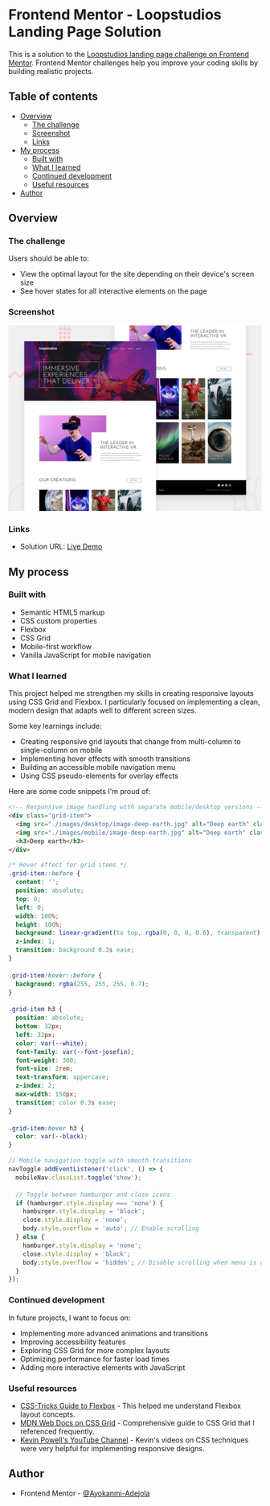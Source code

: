 # Frontend Mentor - Loopstudios Landing Page Solution

This is a solution to the [Loopstudios landing page challenge on Frontend Mentor](https://www.frontendmentor.io/challenges/loopstudios-landing-page-N88J5Onjw). Frontend Mentor challenges help you improve your coding skills by building realistic projects.


## Table of contents

- [Overview](#overview)
  - [The challenge](#the-challenge)
  - [Screenshot](#screenshot)
  - [Links](#links)
- [My process](#my-process)
  - [Built with](#built-with)
  - [What I learned](#what-i-learned)
  - [Continued development](#continued-development)
  - [Useful resources](#useful-resources)
- [Author](#author)

## Overview

### The challenge

Users should be able to:

- View the optimal layout for the site depending on their device's screen size
- See hover states for all interactive elements on the page

### Screenshot

![Loopstudios Landing Page Screenshot](./preview.jpg)

### Links

- Solution URL: [Live Demo](https://ayokanmi-adejola.github.io/Loopstudios-Landing-Page)

## My process

### Built with

- Semantic HTML5 markup
- CSS custom properties
- Flexbox
- CSS Grid
- Mobile-first workflow
- Vanilla JavaScript for mobile navigation

### What I learned

This project helped me strengthen my skills in creating responsive layouts using CSS Grid and Flexbox. I particularly focused on implementing a clean, modern design that adapts well to different screen sizes.

Some key learnings include:

- Creating responsive grid layouts that change from multi-column to single-column on mobile
- Implementing hover effects with smooth transitions
- Building an accessible mobile navigation menu
- Using CSS pseudo-elements for overlay effects

Here are some code snippets I'm proud of:

```html
<!-- Responsive image handling with separate mobile/desktop versions -->
<div class="grid-item">
  <img src="./images/desktop/image-deep-earth.jpg" alt="Deep earth" class="desktop-img">
  <img src="./images/mobile/image-deep-earth.jpg" alt="Deep earth" class="mobile-img">
  <h3>Deep earth</h3>
</div>
```

```css
/* Hover effect for grid items */
.grid-item::before {
  content: '';
  position: absolute;
  top: 0;
  left: 0;
  width: 100%;
  height: 100%;
  background: linear-gradient(to top, rgba(0, 0, 0, 0.6), transparent);
  z-index: 1;
  transition: background 0.3s ease;
}

.grid-item:hover::before {
  background: rgba(255, 255, 255, 0.7);
}

.grid-item h3 {
  position: absolute;
  bottom: 32px;
  left: 32px;
  color: var(--white);
  font-family: var(--font-josefin);
  font-weight: 300;
  font-size: 2rem;
  text-transform: uppercase;
  z-index: 2;
  max-width: 150px;
  transition: color 0.3s ease;
}

.grid-item:hover h3 {
  color: var(--black);
}
```

```js
// Mobile navigation toggle with smooth transitions
navToggle.addEventListener('click', () => {
  mobileNav.classList.toggle('show');

  // Toggle between hamburger and close icons
  if (hamburger.style.display === 'none') {
    hamburger.style.display = 'block';
    close.style.display = 'none';
    body.style.overflow = 'auto'; // Enable scrolling
  } else {
    hamburger.style.display = 'none';
    close.style.display = 'block';
    body.style.overflow = 'hidden'; // Disable scrolling when menu is open
  }
});
```

### Continued development

In future projects, I want to focus on:

- Implementing more advanced animations and transitions
- Improving accessibility features
- Exploring CSS Grid for more complex layouts
- Optimizing performance for faster load times
- Adding more interactive elements with JavaScript

### Useful resources

- [CSS-Tricks Guide to Flexbox](https://css-tricks.com/snippets/css/a-guide-to-flexbox/) - This helped me understand Flexbox layout concepts.
- [MDN Web Docs on CSS Grid](https://developer.mozilla.org/en-US/docs/Web/CSS/CSS_Grid_Layout) - Comprehensive guide to CSS Grid that I referenced frequently.
- [Kevin Powell's YouTube Channel](https://www.youtube.com/kevinpowell) - Kevin's videos on CSS techniques were very helpful for implementing responsive designs.

## Author

- Frontend Mentor - [@Ayokanmi-Adejola](https://www.frontendmentor.io/profile/Ayokanmi-Adejola)
